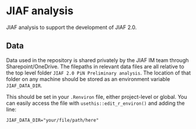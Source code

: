 # JIAF analysis

JIAF analysis to support the development of JIAF 2.0.

## Data

Data used in the repository is shared privately by the JIAF IM team through Sharepoint/OneDrive. The filepaths in relevant data files are all relative to the top level folder `JIAF 2.0 PiN Preliminary analysis`. The location of that folder on any machine should be stored as an environment variable `JIAF_DATA_DIR`.

This should be set in your `.Renviron` file, either project-level or global. You can easily access the file with `usethis::edit_r_environ()` and adding the line:

```
JIAF_DATA_DIR="your/file/path/here"
```
